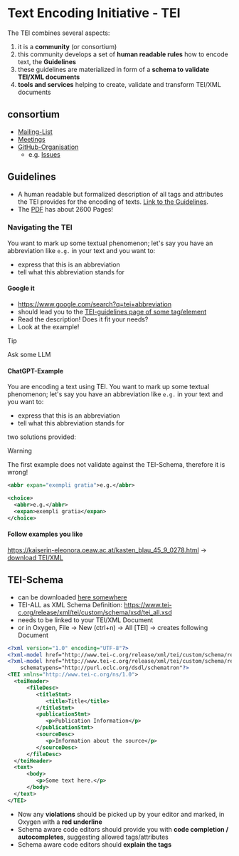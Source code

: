 # Text Encoding Initiative - TEI

The TEI combines several aspects:
1. it is a **community** (or consortium)
1. this community develops a set of **human readable rules** how to encode text, the **Guidelines**
1. these guidelines are materialized in form of a **schema to validate TEI/XML documents**
1. **tools and services** helping to create, validate and transform TEI/XML documents


## consortium

* [Mailing-List](https://tei-c.org/support/)
* [Meetings](https://members.tei-c.org/Events/meetings)
* [GitHub-Organisation](https://github.com/TEIC)
  * e.g. [Issues](https://github.com/TEIC/TEI/issues/1861)

## Guidelines

* A human readable but formalized description of all tags and attributes the TEI provides for the encoding of texts. [Link to the Guidelines](https://tei-c.org/release/doc/tei-p5-doc/en/html/index.html). 
* The [PDF](https://tei-c.org/release/doc/tei-p5-doc/en/Guidelines.pdf) has about 2600 Pages!

### Navigating the TEI

You want to mark up some textual phenomenon; let's say you have an abbreviation like `e.g.` in your text and you want to:
* express that this is an abbreviation
* tell what this abbreviation stands for

#### Google it
* https://www.google.com/search?q=tei+abbreviation
* should lead you to the [TEI-guidelines page of some tag/element](https://www.tei-c.org/release/doc/tei-p5-doc/en/html/ref-abbr.html)
* Read the description! Does it fit your needs?
* Look at the example!

> [!TIP]
> Ask some LLM

#### ChatGPT-Example

You are encoding a text using TEI. You want to mark up some textual phenomenon; let's say you have an abbreviation like `e.g.` in your text and you want to:
* express that this is an abbreviation
* tell what this abbreviation stands for

two solutions provided:

> [!WARNING]
> The first example does not validate against the TEI-Schema, therefore it is wrong!
```xml
<abbr expan="exempli gratia">e.g.</abbr>
```

```xml
<choice>
  <abbr>e.g.</abbr>
  <expan>exempli gratia</expan>
</choice>
```

#### Follow examples you like

https://kaiserin-eleonora.oeaw.ac.at/kasten_blau_45_9_0278.html -> [download TEI/XML](https://kaiserin-eleonora.oeaw.ac.at/kasten_blau_45_9_0278.xml)

## TEI-Schema

* can be downloaded [here somewhere](https://www.tei-c.org/guidelines/customization/)
* TEI-ALL as XML Schema Definition: https://www.tei-c.org/release/xml/tei/custom/schema/xsd/tei_all.xsd
* needs to be linked to your TEI/XML Document
* or in Oxygen, File -> New (ctrl+n) -> All [TEI] -> creates following Document

```xml
<?xml version="1.0" encoding="UTF-8"?>
<?xml-model href="http://www.tei-c.org/release/xml/tei/custom/schema/relaxng/tei_all.rng" type="application/xml" schematypens="http://relaxng.org/ns/structure/1.0"?>
<?xml-model href="http://www.tei-c.org/release/xml/tei/custom/schema/relaxng/tei_all.rng" type="application/xml"
    schematypens="http://purl.oclc.org/dsdl/schematron"?>
<TEI xmlns="http://www.tei-c.org/ns/1.0">
  <teiHeader>
      <fileDesc>
         <titleStmt>
            <title>Title</title>
         </titleStmt>
         <publicationStmt>
            <p>Publication Information</p>
         </publicationStmt>
         <sourceDesc>
            <p>Information about the source</p>
         </sourceDesc>
      </fileDesc>
  </teiHeader>
  <text>
      <body>
         <p>Some text here.</p>
      </body>
  </text>
</TEI>
```

* Now any **violations** should be picked up by your editor and marked, in Oxygen with a **red underline**
* Schema aware code editors should provide you with **code completion / autocompletes**, suggesting allowed tags/attributes
* Schema aware code editors should **explain the tags**